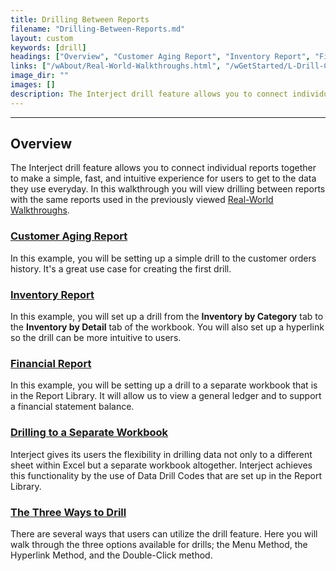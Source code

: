 ```yaml
---
title: Drilling Between Reports
filename: "Drilling-Between-Reports.md"
layout: custom
keywords: [drill]
headings: ["Overview", "Customer Aging Report", "Inventory Report", "Financial Report", "The Three Ways to Drill"]
links: ["/wAbout/Real-World-Walkthroughs.html", "/wGetStarted/L-Drill-CustomerAging.html", "/wGetStarted/L-Drill-InventoryReport.html", "/wGetStarted/L-Drill-FinancialReport.html", "/wGetStarted/L-Drill-DrillCodes.html", "/wGetStarted/L-Drill-TheThreeWays.html"]
image_dir: ""
images: []
description: The Interject drill feature allows you to connect individual reports together to make a simple, fast, and intuitive experience for users to get to the data they use everyday. In this walkthrough you will view drilling between reports with the same reports used in the previously viewed Real-World Walkthroughs.
---
```

* * *

## Overview

The Interject drill feature allows you to connect individual reports together to make a simple, fast, and intuitive experience for users to get to the data they use everyday. In this walkthrough you will view drilling between reports with the same reports used in the previously viewed [Real-World Walkthroughs](/wAbout/Real-World-Walkthroughs.html).

### [Customer Aging Report](/wGetStarted/L-Drill-CustomerAging.html)

In this example, you will be setting up a simple drill to the customer orders history. It's a great use case for creating the first drill.

### [Inventory Report](/wGetStarted/L-Drill-InventoryReport.html)

In this example, you will set up a drill from the **Inventory by Category** tab to the **Inventory by Detail** tab of the workbook. You will also set up a hyperlink so the drill can be more intuitive to users.

### [Financial Report](/wGetStarted/L-Drill-FinancialReport.html)

In this example, you will be setting up a drill to a separate workbook that is in the Report Library. It will allow us to view a general ledger and to support a financial statement balance.

### [Drilling to a Separate Workbook](/wGetStarted/L-Drill-DrillCodes.html)

Interject gives its users the flexibility in drilling data not only to a different sheet within Excel but a separate workbook altogether. Interject achieves this functionality by the use of Data Drill Codes that are set up in the Report Library.

### [The Three Ways to Drill](/wGetStarted/L-Drill-TheThreeWays.html)

There are several ways that users can utilize the drill feature. Here you will walk through the three options available for drills; the Menu Method, the Hyperlink Method, and the Double-Click method.

